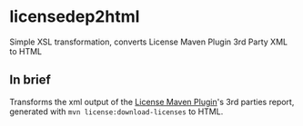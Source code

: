 # licensedep2html
Simple XSL transformation, converts License Maven Plugin 3rd Party XML to HTML

## In brief
Transforms the xml output of the [License Maven Plugin](http://www.mojohaus.org/license-maven-plugin)'s 3rd parties report, generated with
```mvn license:download-licenses```
to HTML.
